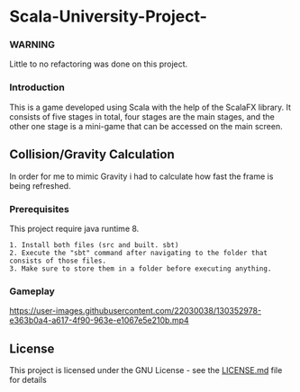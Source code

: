 # Scala-University-Project-

### WARNING
Little to no refactoring was done on this project.


### Introduction
This is a game developed using Scala with the help of the ScalaFX library. It consists of five stages in total, four stages are the main stages, and the other one stage is a mini-game that can be accessed on the main screen.

## Collision/Gravity Calculation
In order for me to mimic Gravity i had to calculate how fast the frame is being refreshed.



### Prerequisites
This project require java runtime 8.


```
1. Install both files (src and built. sbt)
2. Execute the "sbt" command after navigating to the folder that consists of those files.
3. Make sure to store them in a folder before executing anything.

```

### Gameplay 

https://user-images.githubusercontent.com/22030038/130352978-e363b0a4-a617-4f90-963e-e1067e5e210b.mp4


## License
This project is licensed under the GNU License - see the [LICENSE.md](https://github.com/wanyeonkim/Scala-University-Project/blob/main/LICENSE) file for details
